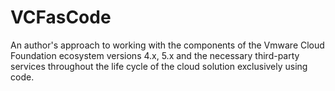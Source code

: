 # VCFasCode
An author's approach to working with the components of the Vmware Cloud Foundation ecosystem versions 4.x, 5.x and the necessary third-party services throughout the life cycle of the cloud solution exclusively using code.
